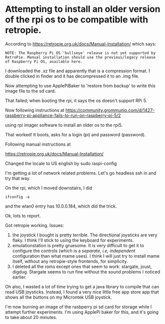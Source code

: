 # Attempting to install an older version of the rpi os to be compatible with retropie.

According to https://retropie.org.uk/docs/Manual-Installation/
which says:
```
NOTE: The Raspberry Pi OS 'bullseye' release is not yet supported by RetroPie. Manual installation should use the previous/legacy release of Raspberry Pi OS, available here.

```

I downloaded the .xz file and apparently that is a compression format.  I double clicked in finder and it has decompressed it to an .img file.

Now attempting to use ApplePiBaker to 'restore from backup' to write this image file to the sd card.

That failed; when booting the rpi, it says the os doesn't support RPi 5.

Now following instructions at https://community.grommunio.com/d/1427-raspberry-pi-appliance-fails-to-run-on-raspberry-pi-5/2

using rpi imager software to install an older os to the rpi5.

That worked! It boots, asks for a login (pi) and password (password).

Following manual instructions at

https://retropie.org.uk/docs/Manual-Installation/

Changed the locale to US english by sudo raspi-config




I'm getting a lot of network related problems.  Let's go headless ssh in and try that way.

On the rpi, which I moved downstairs, I did
```
ifconfig -a
```
and the wlan0 entry has 10.0.0.184, which did the trick.


Ok, lots to report.

Got retropie working.  Issues:

1) the joystick I bought is pretty terrible.  The directional joysticks are very flaky.  I think I'll stick to using the keyboard for experiments.
2) emulationstation is pretty gruesome.  It is very difficult to get it to configure the controls (which is a *separate, i.e, independent* configuration than what mame uses).  I think I will just try to install mame itself, without any retropie-style frontends, for simplicity.
3) I deleted all the roms except ones that seem to work: stargate, joust, digdug.  Stargate seems to run fine without the sound problems I noticed earlier.

Oh also, I wasted a lot of time trying to get a java library to compile that can read USB joysticks.  Instead, I found a very nice little free app store app that shows all the buttons on my Microntek USB joystick.

I'm now burning an image of the rasbperry pi sd card for storage while I attempt further experiments.  I'm using ApplePi baker for this, and it's going to take about 20 minutes.


